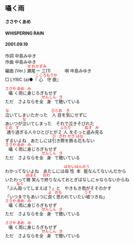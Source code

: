 <style type="text/css">
	ruby{
	    ruby-position: over;
	}
	ruby > rt{font-size: 12px;color:red;}
	p{font:16px;font-size: '楷体'}
</style>
## 囁く雨
#### ささやくあめ
#### WHISPERING RAIN
#### 2001.09.19


作詞     中島みゆき　　　　　   
作曲      中島みゆき  　　　   
編曲 (Ver.) <ruby><rb>瀬尾</rb><rp>(</rp><rt>せお</rt><rp>)</rp></ruby><ruby><rb>一三</rb><rp>(</rp><rt>かずみ</rt><rp>)</rp></ruby>(1)　　　
唄     中島みゆき     
□ LYRIC (a)●『<ruby><rb>心</rb><rp>(</rp><rt>こころ</rt><rp>)</rp></ruby><ruby><rb>守歌</rb><rp>(</rp><rt>もりか</rt><rp>)</rp></ruby>』  
  
<ruby><rb>囁</rb><rp>(</rp><rt>ささや</rt><rp>)</rp></ruby>く<ruby><rb>雨</rb><rp>(</rp><rt>あめ</rt><rp>)</rp></ruby>に<ruby><rb>身</rb><rp>(</rp><rt>み</rt><rp>)</rp></ruby>じろぎもせず  
ただ　さよならを全<ruby><rb>身</rb><rp>(</rp><rt>ぜんしん</rt><rp>)</rp></ruby>で<ruby><rb>聴</rb><rp>(</rp><rt>き</rt><rp>)</rp></ruby>いている  
  
<ruby><rb>泣</rb><rp>(</rp><rt>な</rt><rp>)</rp></ruby>いてしまいたかった　<ruby><rb>人目</rb><rp>(</rp><rt>ひとめ</rt><rp>)</rp></ruby>を<ruby><rb>気</rb><rp>(</rp><rt>き</rt><rp>)</rp></ruby>にせずに  
あいつが<ruby><rb>泣</rb><rp>(</rp><rt>な</rt><rp>)</rp></ruby>いてしまった　それで泣きそびれた  
<ruby><rb>通</rb><rp>(</rp><rt>とお</rt><rp>)</rp></ruby>り<ruby><rb>過</rb><rp>(</rp><rt>す</rt><rp>)</rp></ruby>ぎる人々</rb><rp>(</rp><rt>ひとびと</rt><rp>)</rp></ruby>が２<ruby><rb>人</rb><rp>(</rp><rt>ふたり</rt><rp>)</rp></ruby>をそっと<ruby><rb>盗</rb><rp>(</rp><rt>ぬす</rt><rp>)</rp></ruby>み<ruby><rb>見</rb><rp>(</rp><rt>み</rt><rp>)</rp></ruby>る  
ずるいよね　あたしには<ruby><rb>引</rb><rp>(</rp><rt>ひ</rt><rp>)</rp></ruby>き<ruby><rb>際</rb><rp>(</rp><rt>ぎわ</rt><rp>)</rp></ruby>を<ruby><rb>飾</rb><rp>(</rp><rt>かざ</rt><rp>)</rp></ruby>る<ruby><rb>花</rb><rp>(</rp><rt>はな</rt><rp>)</rp></ruby>もない  
<ruby><rb>囁</rb><rp>(</rp><rt>ささや</rt><rp>)</rp></ruby>く<ruby><rb>雨</rb><rp>(</rp><rt>あめ</rt><rp>)</rp></ruby>に<ruby><rb>身</rb><rp>(</rp><rt>み</rt><rp>)</rp></ruby>じろぎもせず  
ただ　さよならを全<ruby><rb>身</rb><rp>(</rp><rt>ぜんしん</rt><rp>)</rp></ruby>で<ruby><rb>聴</rb><rp>(</rp><rt>き</rt><rp>)</rp></ruby>いている  
  
わかってないよね　あたしには<ruby><rb>母性</rb><rp>(</rp><rt>ぼせい</rt><rp>)</rp></ruby><ruby><rb>本能</rb><rp>(</rp><rt>ほんのう</rt><rp>)</rp></ruby>なんてないんだから  
いたわって<ruby><rb>微笑</rb><rp>(</rp><rt>ほほえ</rt><rp>)</rp></ruby>んで<ruby><rb>終</rb><rp>(</rp><rt>おわ</rt><rp>)</rp></ruby>りなんておとぎばなしにゃならないからね  
「ぶん<ruby><rb>殴</rb><rp>(</rp><rt>なぐ</rt><rp>)</rp></ruby>ってしまえば？」と　やきもき雨がそそのかす  
「いつまでもあいつに<ruby><rb>良</rb><rp>(</rp><rt>よ</rt><rp>)</rp></ruby>く<ruby><rb>思</rb><rp>(</rp><rt>おも</rt><rp>)</rp></ruby>われていたい<ruby><rb>嘘</rb><rp>(</rp><rt>うそ</rt><rp>)</rp></ruby>つきね」  
<ruby><rb>囁</rb><rp>(</rp><rt>ささや</rt><rp>)</rp></ruby>く<ruby><rb>雨</rb><rp>(</rp><rt>あめ</rt><rp>)</rp></ruby>に<ruby><rb>身</rb><rp>(</rp><rt>み</rt><rp>)</rp></ruby>じろぎもせず  
ただ　さよならを全<ruby><rb>身</rb><rp>(</rp><rt>ぜんしん</rt><rp>)</rp></ruby>で<ruby><rb>聴</rb><rp>(</rp><rt>き</rt><rp>)</rp></ruby>いている  
  
<ruby><rb>囁</rb><rp>(</rp><rt>ささや</rt><rp>)</rp></ruby>く<ruby><rb>雨</rb><rp>(</rp><rt>あめ</rt><rp>)</rp></ruby>に<ruby><rb>身</rb><rp>(</rp><rt>み</rt><rp>)</rp></ruby>じろぎもせず  
ただ　さよならを全<ruby><rb>身</rb><rp>(</rp><rt>ぜんしん</rt><rp>)</rp></ruby>で<ruby><rb>聴</rb><rp>(</rp><rt>き</rt><rp>)</rp></ruby>いている  